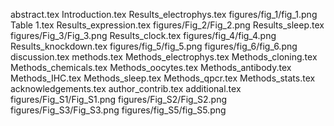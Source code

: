 abstract.tex
Introduction.tex
Results_electrophys.tex
figures/fig_1/fig_1.png
Table 1.tex
Results_expression.tex
figures/Fig_2/Fig_2.png
Results_sleep.tex
figures/Fig_3/Fig_3.png
Results_clock.tex
figures/fig_4/fig_4.png
Results_knockdown.tex
figures/fig_5/fig_5.png
figures/fig_6/fig_6.png
discussion.tex
methods.tex
Methods_electrophys.tex
Methods_cloning.tex
Methods_chemicals.tex
Methods_oocytes.tex
Methods_antibody.tex
Methods_IHC.tex
Methods_sleep.tex
Methods_qpcr.tex
Methods_stats.tex
acknowledgements.tex
author_contrib.tex
additional.tex
figures/Fig_S1/Fig_S1.png
figures/Fig_S2/Fig_S2.png
figures/Fig_S3/Fig_S3.png
figures/fig_S5/fig_S5.png